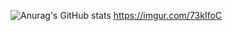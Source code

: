 ![Anurag's GitHub stats](https://github-readme-stats.vercel.app/api?username=pedrohcleal&show_icons=true&theme=dark&show_icons=true)
<https://imgur.com/73kIfoC>
